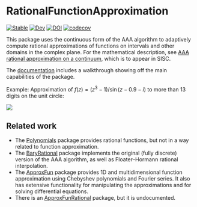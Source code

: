 # RationalFunctionApproximation

[![Stable](https://img.shields.io/badge/docs-stable-blue.svg)](https://complexvariables.github.io/RationalFunctionApproximation.jl/stable/)
[![Dev](https://img.shields.io/badge/docs-dev-blue.svg)](https://complexvariables.github.io/RationalFunctionApproximation.jl/dev/)
[![DOI](https://zenodo.org/badge/DOI/10.5281/zenodo.15446359.svg)](https://doi.org/10.5281/zenodo.15446359)
[![codecov](https://codecov.io/gh/complexvariables/RationalFunctionApproximation.jl/branch/main/graph/badge.svg)](https://codecov.io/gh/complexvariables/RationalFunctionApproximation.jl)

This package uses the continuous form of the AAA algorithm to adaptively compute rational approximations of functions on intervals and other domains in the complex plane.  For the mathematical description, see [AAA rational approximation on a continuum](https://arxiv.org/abs/2305.03677), which is to appear in SISC.

The [documentation](https://complexvariables.github.io/RationalFunctionApproximation.jl/stable/) includes a walkthrough showing off the main capabilities of the package.

Example: Approximation of $f(z) = (z^3 - 1) / \sin(z - 0.9 - i)$ to more than 13 digits on the unit circle:

![](https://complexvariables.github.io/RationalFunctionApproximation.jl/stable/index-099466ee.png)

## Related work

* The [Polynomials](https://juliamath.github.io/Polynomials.jl/stable/) package provides rational functions, but not in a way related to function approximation.
* The [BaryRational](https://juliahub.com/ui/Packages/General/BaryRational) package implements the original (fully discrete) version of the AAA algorithm, as well as Floater–Hormann rational interpolation.
* The [ApproxFun](https://juliaapproximation.github.io/ApproxFun.jl/stable) package provides 1D and multidimensional function approximation using Chebyshev polynomials and Fourier series. It also has extensive functionality for manipulating the approximations and for solving differential equations.
* There is an [ApproxFunRational](https://github.com/tomtrogdon/ApproxFunRational.jl) package, but it is undocumented.